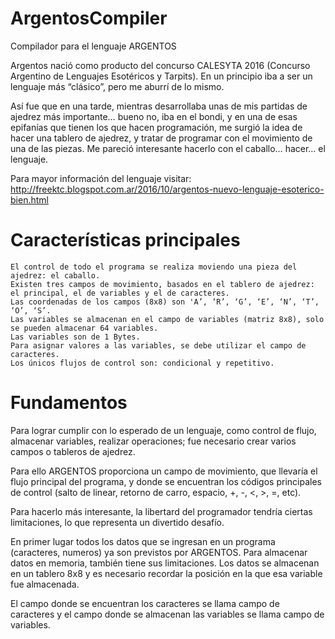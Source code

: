 # ArgentosCompiler
Compilador para el lenguaje ARGENTOS

Argentos nació como producto del concurso CALESYTA 2016 (Concurso Argentino de Lenguajes Esotéricos y Tarpits). En un principio iba a ser un lenguaje más “clásico”, pero me aburrí de lo mismo.

Así fue que en una tarde, mientras desarrollaba unas de mis partidas de ajedrez más importante… bueno no, iba en el bondi, y en una de esas epifanías que tienen los que hacen programación, me surgió la idea de hacer una tablero de ajedrez, y tratar de programar con el movimiento de una de las piezas. Me pareció interesante hacerlo con el caballo… hacer… el lenguaje.

Para mayor información del lenguaje visitar: http://freektc.blogspot.com.ar/2016/10/argentos-nuevo-lenguaje-esoterico-bien.html

# Características principales

    El control de todo el programa se realiza moviendo una pieza del ajedrez: el caballo.
    Existen tres campos de movimiento, basados en el tablero de ajedrez: el principal, el de variables y el de caracteres.
    Las coordenadas de los campos (8x8) son 'A’, ‘R’, ‘G’, ‘E’, ‘N’, ‘T’, ‘O’, ‘S’.
    Las variables se almacenan en el campo de variables (matriz 8x8), solo se pueden almacenar 64 variables.
    Las variables son de 1 Bytes.
    Para asignar valores a las variables, se debe utilizar el campo de caracteres. 
    Los únicos flujos de control son: condicional y repetitivo.

# Fundamentos

Para lograr cumplir con lo esperado de un lenguaje, como control de flujo, almacenar variables, realizar operaciones; fue necesario crear varios campos o tableros de ajedrez.

Para ello  ARGENTOS proporciona un campo de movimiento, que llevaría el flujo principal del programa, y donde se encuentran los códigos principales de control (salto de linear, retorno de carro, espacio, +, -, <, >, =, etc).

Para hacerlo más interesante, la libertard del programador tendría ciertas limitaciones, lo que representa un divertido desafío.

En primer lugar todos los datos que se ingresan en un programa (caracteres, numeros) ya son previstos por ARGENTOS. Para almacenar datos en memoria, también tiene sus limitaciones. Los datos se almacenan en un tablero 8x8 y es necesario recordar la posición en la que esa variable fue almacenada.

El campo donde se encuentran los caracteres se llama campo de caracteres y el campo donde se almacenan las variables se llama campo de variables. 

